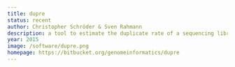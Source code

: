 ```yaml
---
title: dupre
status: recent
author: Christopher Schröder & Sven Rahmann
description: a tool to estimate the duplicate rate of a sequencing library at an arbitrarysequencing depth, when the occupancy vector of a (small) subsample is known; useful for deciding decide which coverage to aim for, weighing new discoveries vsersus cost.
year: 2015
image: /software/dupre.png
homepage: https://bitbucket.org/genomeinformatics/dupre
---
```

